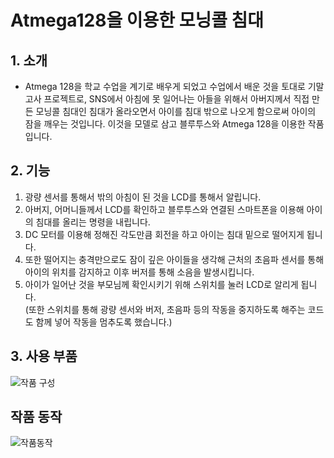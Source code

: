# Atmega128을 이용한 모닝콜 침대
   
## 1. 소개
* Atmega 128을 학교 수업을 계기로 배우게 되었고 수업에서 배운 것을 토대로 기말고사 프로젝트로, SNS에서 아침에 못 일어나는 아들을 위해서 아버지께서 직접 만든 모닝콜 침대인 침대가 올라오면서 아이를 침대 밖으로 나오게 함으로써 아이의 잠을 깨우는 것입니다. 이것을 모델로 삼고 블루투스와 Atmega 128을 이용한 작품입니다.
   
## 2. 기능
1) 광량 센서를 통해서 밖의 아침이 된 것을 LCD를 통해서 알립니다.
2) 아버지, 어머니들께서 LCD를 확인하고 블루투스와 연결된 스마트폰을 이용해 아이의 침대를 올리는 명령을 내립니다.
3) DC 모터를 이용해 정해진 각도만큼 회전을 하고 아이는 침대 밑으로 떨어지게 됩니다.
4) 또한 떨어지는 충격만으로도 잠이 깊은 아이들을 생각해 근처의 초음파 센서를 통해 아이의 위치를 감지하고 이후 버저를 통해 소음을 발생시킵니다.
5) 아이가 일어난 것을 부모님께 확인시키기 위해 스위치를 눌러 LCD로 알리게 됩니다.  
(또한 스위치를 통해 광량 센서와 버저, 초음파 등의 작동을 중지하도록 해주는 코드도 함께 넣어 작동을 멈추도록 했습니다.)
## 3. 사용 부품
![작품 구성](https://user-images.githubusercontent.com/60215726/75417911-85429380-5975-11ea-85e1-3a6404ea4110.PNG)
   
## 작품 동작
![작품동작](https://user-images.githubusercontent.com/60215726/75417917-8673c080-5975-11ea-806a-fecd06ab2ad1.PNG)
   
